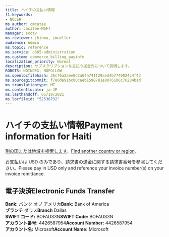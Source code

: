 ```yaml
---
title: ハイチの支払い情報
f1.keywords:
- NOCSH
ms.author: cmcatee
author: cmcatee-MSFT
manager: scotv
ms.reviewer: jkinma, jmueller
audience: Admin
ms.topic: reference
ms.service: o365-administration
ms.custom: commerce_billing_payinfo
localization_priority: Normal
description: サブスクリプションを支払う送金先について説明します。
ROBOTS: NOINDEX, NOFOLLOW
ms.openlocfilehash: 36c76a2aee8d2a64a741f29aed4b7740024c4f43
ms.sourcegitcommit: f780de91bc00caeb1598781e0076106c76234bad
ms.translationtype: MT
ms.contentlocale: ja-JP
ms.lasthandoff: 05/19/2021
ms.locfileid: "52536732"
---
```

# <a name="payment-information-for-haiti"></a><span data-ttu-id="0b689-103">ハイチの支払い情報</span><span class="sxs-lookup"><span data-stu-id="0b689-103">Payment information for Haiti</span></span>

<span data-ttu-id="0b689-104">[別の国または地域を検索します](../billing-and-payments/pay-for-your-subscription.md)。</span><span class="sxs-lookup"><span data-stu-id="0b689-104">[Find another country or region](../billing-and-payments/pay-for-your-subscription.md).</span></span>

<span data-ttu-id="0b689-105">お支払いは USD のみであり、請求書の送金に関する請求書番号を参照してください。</span><span class="sxs-lookup"><span data-stu-id="0b689-105">Please pay in USD only and reference your invoice number(s) on your invoice remittance.</span></span>

## <a name="electronic-funds-transfer"></a><span data-ttu-id="0b689-106">電子決済</span><span class="sxs-lookup"><span data-stu-id="0b689-106">Electronic Funds Transfer</span></span>

<span data-ttu-id="0b689-107">**Bank:** バンク オブ アメリカ</span><span class="sxs-lookup"><span data-stu-id="0b689-107">**Bank:** Bank of America</span></span>  
<span data-ttu-id="0b689-108">**ブランチ** ダラス</span><span class="sxs-lookup"><span data-stu-id="0b689-108">**Branch** Dallas</span></span>  
<span data-ttu-id="0b689-109">**SWIFT コード:** BOFAUS3N</span><span class="sxs-lookup"><span data-stu-id="0b689-109">**SWIFT Code:** BOFAUS3N</span></span>  
<span data-ttu-id="0b689-110">**アカウント番号:** 4426587954</span><span class="sxs-lookup"><span data-stu-id="0b689-110">**Account Number:** 4426587954</span></span>  
<span data-ttu-id="0b689-111">**アカウント名:** Microsoft</span><span class="sxs-lookup"><span data-stu-id="0b689-111">**Account Name:** Microsoft</span></span>
